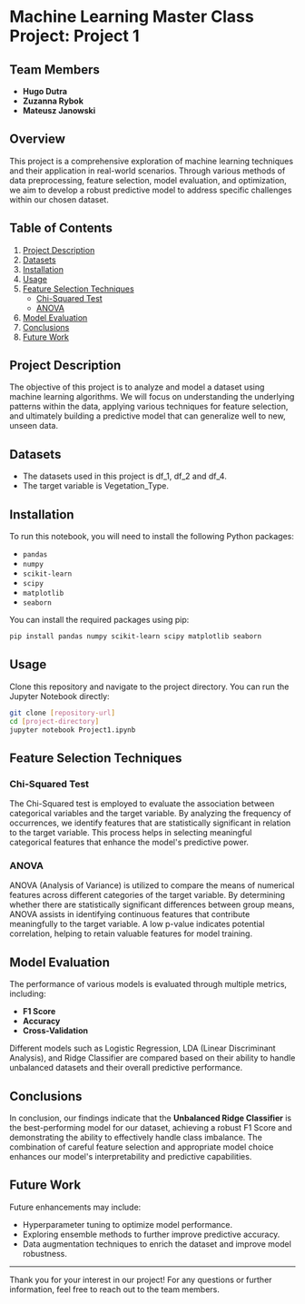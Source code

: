
# Machine Learning Master Class Project: Project 1

## Team Members
- **Hugo Dutra**
- **Zuzanna Rybok**
- **Mateusz Janowski**

## Overview
This project is a comprehensive exploration of machine learning techniques and their application in real-world scenarios. Through various methods of data preprocessing, feature selection, model evaluation, and optimization, we aim to develop a robust predictive model to address specific challenges within our chosen dataset.

## Table of Contents
1. [Project Description](#project-description)
2. [Datasets](#datasets)
3. [Installation](#installation)
4. [Usage](#usage)
5. [Feature Selection Techniques](#feature-selection-techniques)
    - [Chi-Squared Test](#chi-squared-test)
    - [ANOVA](#anova)
6. [Model Evaluation](#model-evaluation)
7. [Conclusions](#conclusions)
8. [Future Work](#future-work)

## Project Description
The objective of this project is to analyze and model a dataset using machine learning algorithms. We will focus on understanding the underlying patterns within the data, applying various techniques for feature selection, and ultimately building a predictive model that can generalize well to new, unseen data.
## Datasets
- The datasets used in this project is df_1, df_2 and df_4.
- The target variable is Vegetation_Type.

## Installation
To run this notebook, you will need to install the following Python packages:
- `pandas`
- `numpy`
- `scikit-learn`
- `scipy`
- `matplotlib`
- `seaborn`

You can install the required packages using pip:

```bash
pip install pandas numpy scikit-learn scipy matplotlib seaborn
```

## Usage
Clone this repository and navigate to the project directory. You can run the Jupyter Notebook directly:

```bash
git clone [repository-url]
cd [project-directory]
jupyter notebook Project1.ipynb
```

## Feature Selection Techniques

### Chi-Squared Test
The Chi-Squared test is employed to evaluate the association between categorical variables and the target variable. By analyzing the frequency of occurrences, we identify features that are statistically significant in relation to the target variable. This process helps in selecting meaningful categorical features that enhance the model's predictive power.

### ANOVA
ANOVA (Analysis of Variance) is utilized to compare the means of numerical features across different categories of the target variable. By determining whether there are statistically significant differences between group means, ANOVA assists in identifying continuous features that contribute meaningfully to the target variable. A low p-value indicates potential correlation, helping to retain valuable features for model training.

## Model Evaluation
The performance of various models is evaluated through multiple metrics, including:
- **F1 Score**
- **Accuracy**
- **Cross-Validation**

Different models such as Logistic Regression, LDA (Linear Discriminant Analysis), and Ridge Classifier are compared based on their ability to handle unbalanced datasets and their overall predictive performance.

## Conclusions
In conclusion, our findings indicate that the **Unbalanced Ridge Classifier** is the best-performing model for our dataset, achieving a robust F1 Score and demonstrating the ability to effectively handle class imbalance. The combination of careful feature selection and appropriate model choice enhances our model's interpretability and predictive capabilities.

## Future Work
Future enhancements may include:
- Hyperparameter tuning to optimize model performance.
- Exploring ensemble methods to further improve predictive accuracy.
- Data augmentation techniques to enrich the dataset and improve model robustness.

---

Thank you for your interest in our project! For any questions or further information, feel free to reach out to the team members.
